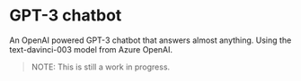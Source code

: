 # GPT-3 chatbot

An OpenAI powered GPT-3 chatbot that answers almost anything. Using the text-davinci-003 model from Azure OpenAI.

> NOTE: This is still a work in progress.
